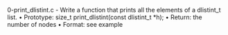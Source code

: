 0-print_dlistint.c - Write a function that prints all the elements of a dlistint_t list.
      • Prototype: size_t print_dlistint(const dlistint_t *h);
      • Return: the number of nodes
      • Format: see example

